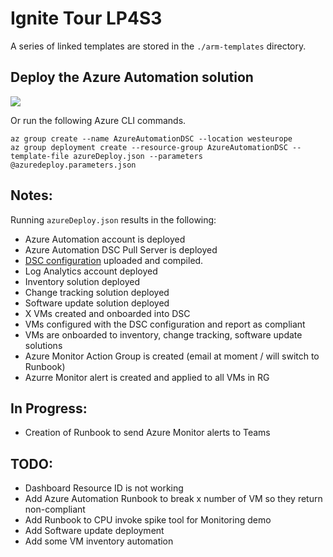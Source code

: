 # Ignite Tour LP4S3

A series of linked templates are stored in the `./arm-templates` directory.

## Deploy the Azure Automation solution

<a href="https://portal.azure.com/#create/Microsoft.Template/uri/https%3A%2F%2Fraw.githubusercontent.com%2Fneilpeterson%2Fazure-automation-dsc%2Fmaster%2Fazure-templates%2FazureDeploy.json" target="_blank">
    <img src="http://azuredeploy.net/deploybutton.png"/>
</a>

Or run the following Azure CLI commands.

```
az group create --name AzureAutomationDSC --location westeurope
az group deployment create --resource-group AzureAutomationDSC --template-file azureDeploy.json --parameters @azuredeploy.parameters.json
```

## Notes:

Running `azureDeploy.json` results in the following:

- Azure Automation account is deployed
- Azure Automation DSC Pull Server is deployed
- [DSC configuration](https://github.com/Azure-Samples/ignite-tour-lp4/blob/master/LP4S3/dsc-configurations/windows-config.ps1) uploaded and compiled.
- Log Analytics account deployed
- Inventory solution deployed
- Change tracking solution deployed
- Software update solution deployed
- X VMs created and onboarded into DSC
- VMs configured with the DSC configuration and report as compliant
- VMs are onboarded to inventory, change tracking, software update solutions
- Azure Monitor Action Group is created (email at moment / will switch to Runbook)
- Azurre Monitor alert is created and applied to all VMs in RG

## In Progress:

- Creation of Runbook to send Azure Monitor alerts to Teams

## TODO:

- Dashboard Resource ID is not working
- Add Azure Automation Runbook to break x number of VM so they return non-compliant
- Add Runbook to CPU invoke spike tool for Monitoring demo
- Add Software update deployment
- Add some VM inventory automation
